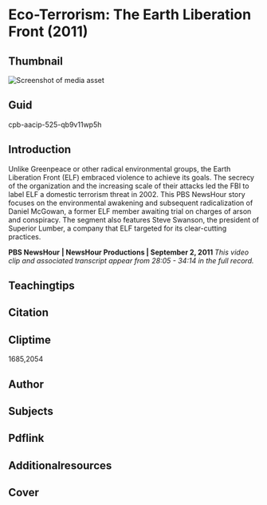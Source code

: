 # Eco-Terrorism: The Earth Liberation Front (2011)

## Thumbnail

![Screenshot of media asset](https://s3.amazonaws.com/americanarchive.org/primary_source_sets/08-525-qb9v11wp5h.jpg "Screenshot media asset")

## Guid
cpb-aacip-525-qb9v11wp5h

## Introduction

Unlike Greenpeace or other radical environmental groups, the Earth Liberation Front 
(ELF) embraced violence to achieve its goals. The secrecy of the organization and the increasing scale of their attacks led the FBI to label ELF a domestic terrorism threat in 2002. This PBS NewsHour story focuses on the environmental awakening and subsequent radicalization of Daniel McGowan, a former ELF member awaiting trial on charges of arson and conspiracy. The segment also features Steve Swanson, the president of Superior Lumber, a company that ELF targeted for its clear-cutting practices.

<b>PBS NewsHour</b>
<b>| NewsHour Productions | September 2, 2011 </b>
<i>This video clip and associated transcript appear from 28:05 - 34:14 in the full record.</i>

## Teachingtips

## Citation

## Cliptime

1685,2054

## Author
## Subjects
## Pdflink
## Additionalresources
## Cover
